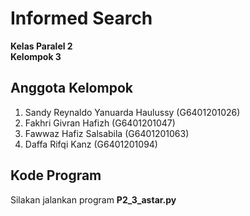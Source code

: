 # Informed Search
**Kelas Paralel 2** <br>
**Kelompok 3**
## Anggota Kelompok
1. Sandy Reynaldo Yanuarda Haulussy (G6401201026) 
2. Fakhri Givran Hafizh (G6401201047)
3. Fawwaz Hafiz Salsabila (G6401201063) 
4. Daffa Rifqi Kanz (G6401201094)
## Kode Program
Silakan jalankan program **P2_3_astar.py**